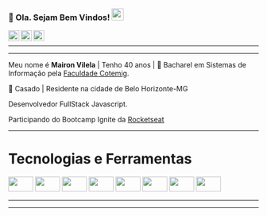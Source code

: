 
### 👋 Ola. Sejam Bem Vindos!  <img src="https://github.com/TheDudeThatCode/TheDudeThatCode/blob/master/Assets/Earth.gif" width="24px">

<a target="_blank" href="https://www.linkedin.com/in/mairon-vilela-3ba1901ba/">
  <img align="left" alt="LinkdeIN" width="22px" src="https://cdn.simpleicons.org/linkedin" />
</a>
<a target="_blank" href="https://api.whatsapp.com/send?phone=5531987205436">
  <img align="left" alt="Whatsapp" width="22px" src="https://cdn.simpleicons.org/whatsapp" />
</a>
<a target="_blank" href="https://www.instagram.com/mairon.vilela/">
  <img align="left" alt="Instagram" width="22px" src="https://cdn.simpleicons.org/instagram" />
</a>

</br>

---- 
---- 

 Meu nome é **Mairon Vilela** | Tenho 40 anos | 📖 Bacharel em Sistemas de Informação pela [Faculdade Cotemig](https://www.cotemig.com.br/).
 
 🚴 Casado | Residente na cidade de Belo Horizonte-MG 
 
 Desenvolvedor FullStack Javascript.

 Participando do Bootcamp Ignite da [Rocketseat](https://rocketseat.com.br/) 
 
  
 ---- 
 
 # Tecnologias e Ferramentas
<code><img height="30" width="50" src="https://user-images.githubusercontent.com/4884154/123636097-d628fd00-d7f2-11eb-883c-a87cc1157592.png"></code> 
<code><img height="30" width="50" src="https://user-images.githubusercontent.com/4884154/123637280-366c6e80-d7f4-11eb-9875-274511701f08.jpg"></code>
<code><img height="30" width="50" src="https://user-images.githubusercontent.com/4884154/123637328-45ebb780-d7f4-11eb-8188-b27ee0f361c6.png"></code>
<code><img height="30" width="50" src="https://user-images.githubusercontent.com/4884154/123637352-4c7a2f00-d7f4-11eb-9ffb-cfa1b7b536ba.png"></code>
<code><img height="30" width="50" src="https://user-images.githubusercontent.com/4884154/123637400-5a2fb480-d7f4-11eb-94a2-8883cb0bb644.png"></code>
<code><img height="30" width="50" src="https://user-images.githubusercontent.com/4884154/123637415-60259580-d7f4-11eb-9311-a259478498be.png"></code>
<code><img height="30" width="50" src="https://user-images.githubusercontent.com/4884154/123638430-8dbf0e80-d7f5-11eb-8209-cf7623985b77.jpg"></code>
<code><img height="30" width="50" src="https://user-images.githubusercontent.com/4884154/123638516-a4656580-d7f5-11eb-9cc6-17459395832d.jpg"></code>
 
 ---- 
 ---- 




 
